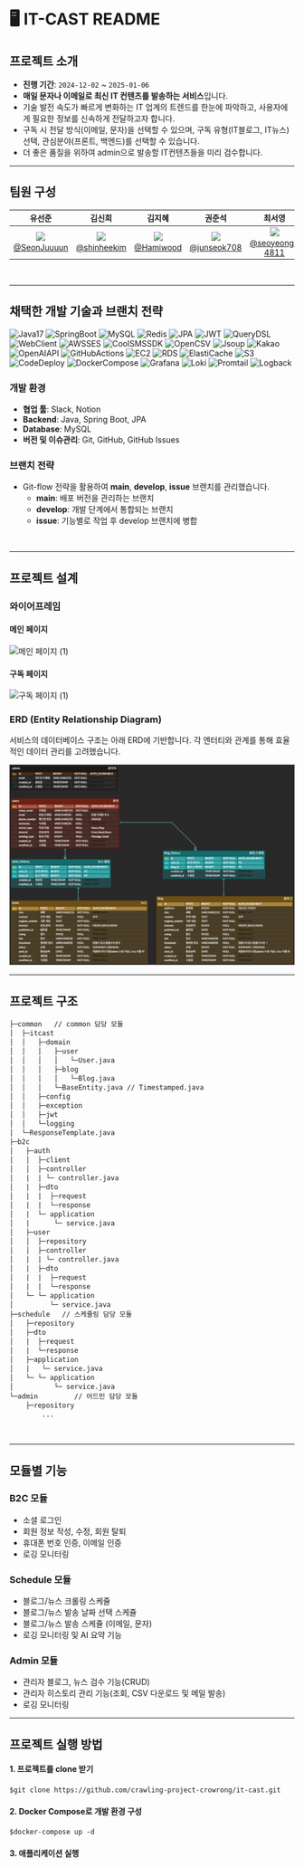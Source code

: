 ﻿
# 🖥️ IT-CAST README

## 프로젝트 소개

- **진행 기간**: `2024-12-02` ~ `2025-01-06`
- **매일 문자나 이메일로 최신 IT 컨텐츠를 발송하는 서비스**입니다.
- 기술 발전 속도가 빠르게 변화하는 IT 업계의 트렌드를 한눈에 파악하고,
사용자에게 필요한 정보를 신속하게 전달하고자 합니다.
- 구독 시 전달 방식(이메일, 문자)을 선택할 수 있으며, 구독 유형(IT블로그, IT뉴스) 선택, 관심분야(프론트, 백엔드)를 선택할 수 있습니다.
- 더 좋은 품질을 위하여 admin으로 발송할 IT컨텐츠들을 미리 검수합니다.
  <br>

---

## 팀원 구성

<div align="center">

|                                          **유선준**                                           | **김신희** | **김지혜** | **권준석** | **최서영** |
|:------------------------------------------------------------------------------------------:|  :------: | :------: | :------: | :------: |
| <img src="https://github.com/SeonJuuuun.png" height="150"> <br/> [@SeonJuuuun](https://github.com/SeonJuuuun) | <img src="https://github.com/shinheekim.png" height="150"> <br/> [@shinheekim](https://github.com/shinheekim) | <img src="https://github.com/Hamiwood.png" height="150"> <br/> [@Hamiwood](https://github.com/Hamiwood) | <img src="https://github.com/junseok708.png" height="150"> <br/> [@junseok708](https://github.com/junseok708) | <img src="https://github.com/seoyeong-4811.png" height="150"> <br/> [@seoyeong-4811](https://github.com/seoyeong-4811) |

</div>

<br>

---

## 채택한 개발 기술과 브랜치 전략

![Java17](https://img.shields.io/badge/Java17-007396?style=for-the-badge&logo=java&logoColor=white)
![SpringBoot](https://img.shields.io/badge/SpringBoot-6DB33F?style=for-the-badge&logo=springboot&logoColor=white)
![MySQL](https://img.shields.io/badge/MySQL-4479A1?style=for-the-badge&logo=mysql&logoColor=white)
![Redis](https://img.shields.io/badge/Redis-DC382D?style=for-the-badge&logo=redis&logoColor=white)
![JPA](https://img.shields.io/badge/JPA-6DB33F?style=for-the-badge&logo=hibernate&logoColor=white)
![JWT](https://img.shields.io/badge/JWT-000000?style=for-the-badge&logo=jsonwebtokens&logoColor=white)
![QueryDSL](https://img.shields.io/badge/QueryDSL-6DB33F?style=for-the-badge&logo=QueryDSL&logoColor=white)
![WebClient](https://img.shields.io/badge/WebClient-6DB33F?style=for-the-badge&logo=spring&logoColor=white)
![AWSSES](https://img.shields.io/badge/AWSSES-FF9900?style=for-the-badge&logo=amazonSES&logoColor=white)
![CoolSMSSDK](https://img.shields.io/badge/CoolSMSSDK-FF9900?style=for-the-badge&logo=sms&logoColor=white)
![OpenCSV](https://img.shields.io/badge/OpenCSV-FF9900?style=for-the-badge&logo=csv&logoColor=white)
![Jsoup](https://img.shields.io/badge/Jsoup-FF9900?style=for-the-badge&logo=jsoup&logoColor=white)
![Kakao](https://img.shields.io/badge/Kakao-FFCD00?style=for-the-badge&logo=kakao&logoColor=white)
![OpenAIAPI](https://img.shields.io/badge/OpenAIAPI-412991?style=for-the-badge&logo=openai&logoColor=white)
![GitHubActions](https://img.shields.io/badge/GitHubActions-2088FF?style=for-the-badge&logo=githubactions&logoColor=white)
![EC2](https://img.shields.io/badge/EC2-FF9900?style=for-the-badge&logo=amazonec2&logoColor=white)
![RDS](https://img.shields.io/badge/RDS-527FFF?style=for-the-badge&logo=amazonrds&logoColor=white)
![ElastiCache](https://img.shields.io/badge/ElastiCache-FF4F8B?style=for-the-badge&logo=amazonelasticache&logoColor=white)
![S3](https://img.shields.io/badge/S3-569A31?style=for-the-badge&logo=amazons3&logoColor=white)
![CodeDeploy](https://img.shields.io/badge/CodeDeploy-6DB33F?style=for-the-badge&logo=awscodedeploy&logoColor=white)
![DockerCompose](https://img.shields.io/badge/DockerCompose-2496ED?style=for-the-badge&logo=docker&logoColor=white)
![Grafana](https://img.shields.io/badge/Grafana-F46800?style=for-the-badge&logo=grafana&logoColor=white)
![Loki](https://img.shields.io/badge/Loki-4A4A55?style=for-the-badge&logo=loki&logoColor=white)
![Promtail](https://img.shields.io/badge/Promtail-4A4A55?style=for-the-badge&logo=promtail&logoColor=white)
![Logback](https://img.shields.io/badge/Logback-6DB33F?style=for-the-badge&logo=logback&logoColor=white)


### 개발 환경

- **협업 툴**: Slack, Notion
- **Backend**: Java, Spring Boot, JPA
- **Database**: MySQL
- **버전 및 이슈관리**: Git, GitHub, GitHub Issues

### 브랜치 전략

- Git-flow 전략을 활용하여 **main**, **develop**, **issue** 브랜치를 관리했습니다.
    - **main**: 배포 버전을 관리하는 브랜치
    - **develop**: 개발 단계에서 통합되는 브랜치
    - **issue**: 기능별로 작업 후 develop 브랜치에 병합

<br>

---

## 프로젝트 설계

### 와이어프레임

#### 메인 페이지
![메인 페이지 (1)](https://github.com/user-attachments/assets/415a9bdb-f3cf-4044-8801-9e848837d121)

#### 구독 페이지
![구독 페이지 (1)](https://github.com/user-attachments/assets/0d14906a-34bb-4ee9-8f07-9350f70c3279)

### ERD (Entity Relationship Diagram)

서비스의 데이터베이스 구조는 아래 ERD에 기반합니다. 각 엔터티와 관계를 통해 효율적인 데이터 관리를 고려했습니다.

![img_1.png](img_1.png)
<br>

---

## 프로젝트 구조

```
├─common   // common 담당 모듈
│  ├─itcast
│  │   ├─domain
│  │   │   ├─user
│  │   │   │   └─User.java
│  │   │   ├─blog
│  │   │   │   └─Blog.java
│  │   │   └─BaseEntity.java // Timestamped.java
│  │   ├─config
│  │   ├─exception
│  │   ├─jwt
│  │   └─logging
│  └─ResponseTemplate.java
├─b2c   
│   ├─auth
│   │  ├─client
│   │  ├─controller
│   |  | └─ controller.java
│   |  ├─dto
│   |  |  ├─request
│   |  |  └─response
│   |  └─ application
│   |      └─ service.java
│   ├─user
│   │  ├─repository
│   │  ├─controller
│   |  | └─ controller.java
│   |  ├─dto
│   |  |  ├─request
│   |  |  └─response
│   └─ └─ application
│         └─ service.java
├─schedule   // 스케쥴링 담당 모듈
│   ├─repository
│   ├─dto
│   |  ├─request
│   |  └─response
│   ├─application
│   |   └─ service.java
│   └─ └─ application
│          └─ service.java
└─admin         // 어드민 담당 모듈
    ├─repository
		...
```
<br>

---

## 모듈별 기능

### B2C 모듈
* 소셜 로그인
* 회원 정보 작성, 수정, 회원 탈퇴
* 휴대폰 번호 인증, 이메일 인증
* 로깅 모니터링

### Schedule 모듈
* 블로그/뉴스 크롤링 스케쥴
* 블로그/뉴스 발송 날짜 선택 스케쥴
* 블로그/뉴스 발송 스케쥴 (이메일, 문자)
* 로깅 모니터링 및 AI 요약 기능

### Admin 모듈
*  관리자 블로그, 뉴스 검수 기능(CRUD)
*  관리자 히스토리 관리 기능(조회, CSV 다운로드 및 메일 발송)
*  로깅 모니터링


---


## 프로젝트 실행 방법

#### 1. 프로젝트를 clone 받기
```shell
$git clone https://github.com/crawling-project-crowrong/it-cast.git
```
#### 2. Docker Compose로 개발 환경 구성
```shell
$docker-compose up -d
```
#### 3. 애플리케이션 실행

